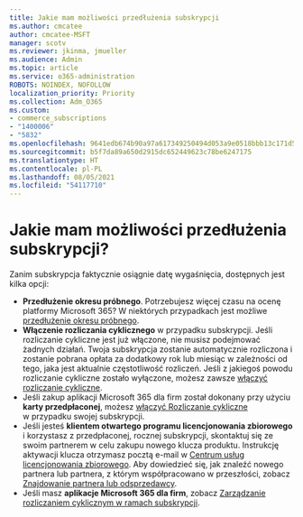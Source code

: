 ```yaml
---
title: Jakie mam możliwości przedłużenia subskrypcji
ms.author: cmcatee
author: cmcatee-MSFT
manager: scotv
ms.reviewer: jkinma, jmueller
ms.audience: Admin
ms.topic: article
ms.service: o365-administration
ROBOTS: NOINDEX, NOFOLLOW
localization_priority: Priority
ms.collection: Adm_O365
ms.custom:
- commerce_subscriptions
- "1400006"
- "5832"
ms.openlocfilehash: 9641edb674b90a97a617349250494d053a9e0518bbb13c171d5f164a117abf3d
ms.sourcegitcommit: b5f7da89a650d2915dc652449623c78be6247175
ms.translationtype: HT
ms.contentlocale: pl-PL
ms.lasthandoff: 08/05/2021
ms.locfileid: "54117710"
---
```

# <a name="what-are-my-options-to-extend"></a>Jakie mam możliwości przedłużenia subskrypcji?

Zanim subskrypcja faktycznie osiągnie datę wygaśnięcia, dostępnych jest kilka opcji:

- **Przedłużenie okresu próbnego**.  Potrzebujesz więcej czasu na ocenę platformy Microsoft 365? W niektórych przypadkach jest możliwe  [przedłużenie okresu próbnego](https://docs.microsoft.com/microsoft-365/commerce/extend-your-trial).  
- **Włączenie rozliczania cyklicznego** w przypadku subskrypcji. Jeśli rozliczanie cykliczne jest już włączone, nie musisz podejmować żadnych działań. Twoja subskrypcja zostanie automatycznie rozliczona i zostanie pobrana opłata za dodatkowy rok lub miesiąc w zależności od tego, jaka jest aktualnie częstotliwość rozliczeń. Jeśli z jakiegoś powodu rozliczanie cykliczne zostało wyłączone, możesz zawsze  [włączyć rozliczanie cykliczne](https://docs.microsoft.com/microsoft-365/commerce/subscriptions/renew-your-subscription).
- Jeśli zakup aplikacji Microsoft 365 dla firm został dokonany przy użyciu  **karty przedpłaconej**, możesz [włączyć Rozliczanie cykliczne](https://docs.microsoft.com/microsoft-365/commerce/subscriptions/renew-your-subscription) w przypadku swojej subskrypcji.
- Jeśli jesteś  **klientem otwartego programu licencjonowania zbiorowego**  i korzystasz z przedpłaconej, rocznej subskrypcji, skontaktuj się ze swoim partnerem w celu zakupu nowego klucza produktu. Instrukcję aktywacji klucza otrzymasz pocztą e-mail w  [Centrum usług licencjonowania zbiorowego](https://go.microsoft.com/fwlink/p/?LinkID=282016). Aby dowiedzieć się, jak znaleźć nowego partnera lub partnera, z którym współpracowano w przeszłości, zobacz [Znajdowanie partnera lub odsprzedawcy](https://docs.microsoft.com/microsoft-365/admin/manage/find-your-partner-or-reseller).
- Jeśli masz **aplikacje Microsoft 365 dla firm**, zobacz  [Zarządzanie rozliczaniem cyklicznym w ramach subskrypcji](https://docs.microsoft.com/microsoft-365/commerce/subscriptions/renew-your-subscription).
